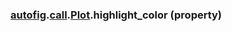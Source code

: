 ### [autofig](autofig.md).[call](autofig.call.md).[Plot](autofig.call.Plot.md).highlight_color (property)




